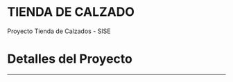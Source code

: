 # TIENDA DE CALZADO
Proyecto Tienda de Calzados - SISE

# Detalles del Proyecto
----------------------------------------------------------------------------------------

